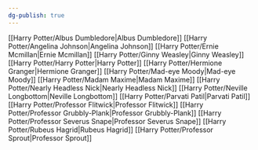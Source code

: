 ```yaml
---
dg-publish: true
---
```

[[Harry Potter/Albus Dumbledore\|Albus Dumbledore]]
[[Harry Potter/Angelina Johnson\|Angelina Johnson]]
[[Harry Potter/Ernie Mcmillan\|Ernie Mcmillan]]
[[Harry Potter/Ginny Weasley\|Ginny Weasley]]
[[Harry Potter/Harry Potter\|Harry Potter]]
[[Harry Potter/Hermione Granger\|Hermione Granger]]
[[Harry Potter/Mad-eye Moody\|Mad-eye Moody]]
[[Harry Potter/Madam Maxime\|Madam Maxime]]
[[Harry Potter/Nearly Headless Nick\|Nearly Headless Nick]]
[[Harry Potter/Neville Longbottom\|Neville Longbottom]]
[[Harry Potter/Parvati Patil\|Parvati Patil]]
[[Harry Potter/Professor Flitwick\|Professor Flitwick]]
[[Harry Potter/Professor Grubbly-Plank\|Professor Grubbly-Plank]]
[[Harry Potter/Professor Severus Snape\|Professor Severus Snape]]
[[Harry Potter/Rubeus Hagrid\|Rubeus Hagrid]]
[[Harry Potter/Professor Sprout\|Professor Sprout]]

